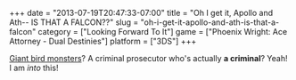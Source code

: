+++
date = "2013-07-19T20:47:33-07:00"
title = "Oh I get it, Apollo and Ath-- IS THAT A FALCON??"
slug = "oh-i-get-it-apollo-and-ath-is-that-a-falcon"
category = ["Looking Forward To It"]
game = ["Phoenix Wright: Ace Attorney - Dual Destinies"]
platform = ["3DS"]
+++

<a href="http://www.joystiq.com/2013/07/17/phoenix-wright-dual-destinies-trails-the-murderer-in-film-pictu/">Giant bird monsters</a>?  A criminal prosecutor who's actually <b>a criminal</b>?  Yeah!  I am <i>into</i> this!